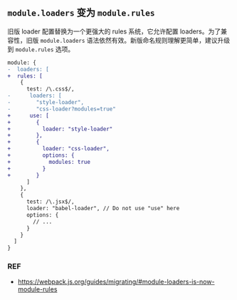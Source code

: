 ## `module.loaders` 变为 `module.rules`

旧版 loader 配置替换为一个更强大的 rules 系统，它允许配置 loaders。为了兼容性，旧版 `module.loaders` 语法依然有效。新版命名规则理解更简单，建议升级到 `module.rules` 选项。

```diff
module: {
-  loaders: [
+  rules: [
    {
      test: /\.css$/,
-      loaders: [
-        "style-loader",
-        "css-loader?modules=true"
+      use: [
+        {
+          loader: "style-loader"
+        },
+        {
+          loader: "css-loader",
+          options: {
+            modules: true
+          }
+        }
      ]
    },
    {
      test: /\.jsx$/,
      loader: "babel-loader", // Do not use "use" here
      options: {
        // ...
      }
    }  
  ]
}
```

### REF
- https://webpack.js.org/guides/migrating/#module-loaders-is-now-module-rules